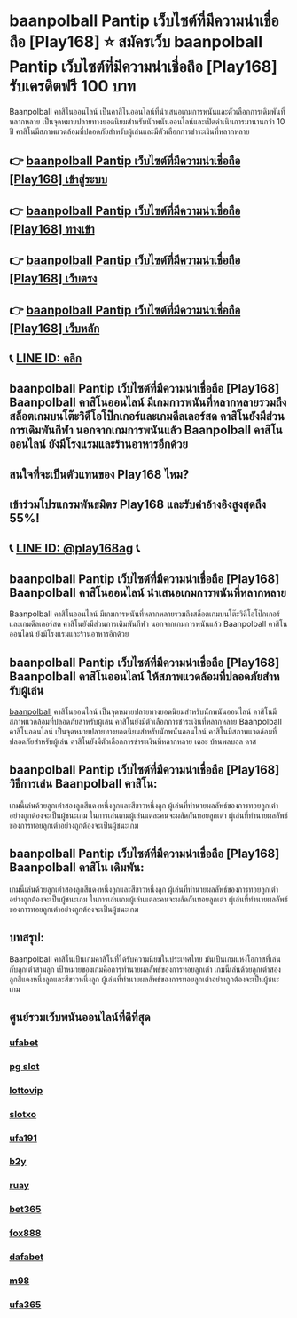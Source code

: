 
# baanpolball Pantip เว็บไซต์ที่มีความน่าเชื่อถือ [Play168] ⭐ สมัครเว็บ baanpolball Pantip เว็บไซต์ที่มีความน่าเชื่อถือ [Play168] รับเครดิตฟรี 100 บาท

Baanpolball คาสิโนออนไลน์ เป็นคาสิโนออนไลน์ที่นําเสนอเกมการพนันและตัวเลือกการเดิมพันที่หลากหลาย เป็นจุดหมายปลายทางยอดนิยมสําหรับนักพนันออนไลน์และเปิดดําเนินการมานานกว่า 10 ปี คาสิโนมีสภาพแวดล้อมที่ปลอดภัยสําหรับผู้เล่นและมีตัวเลือกการชําระเงินที่หลากหลาย

## 👉 [baanpolball Pantip เว็บไซต์ที่มีความน่าเชื่อถือ [Play168] เข้าสู่ระบบ](https://bit.ly/3TCj9rY)
## 👉 [baanpolball Pantip เว็บไซต์ที่มีความน่าเชื่อถือ [Play168] ทางเข้า](https://bit.ly/3TCj9rY)
## 👉 [baanpolball Pantip เว็บไซต์ที่มีความน่าเชื่อถือ [Play168] เว็บตรง](https://bit.ly/3TCj9rY)
## 👉 [baanpolball Pantip เว็บไซต์ที่มีความน่าเชื่อถือ [Play168] เว็บหลัก](https://bit.ly/3TCj9rY)
## 📞 [LINE ID: คลิก](https://line.me/R/ti/p/@342mcrfd)

## baanpolball Pantip เว็บไซต์ที่มีความน่าเชื่อถือ [Play168] Baanpolball คาสิโนออนไลน์ มีเกมการพนันที่หลากหลายรวมถึงสล็อตเกมบนโต๊ะวิดีโอโป๊กเกอร์และเกมดีลเลอร์สด คาสิโนยังมีส่วนการเดิมพันกีฬา นอกจากเกมการพนันแล้ว Baanpolball คาสิโนออนไลน์ ยังมีโรงแรมและร้านอาหารอีกด้วย

## สนใจที่จะเป็นตัวแทนของ Play168 ไหม?
## เข้าร่วมโปรแกรมพันธมิตร Play168 และรับค่าอ้างอิงสูงสุดถึง 55%!
## 📞 [LINE ID: @play168ag](https://bit.ly/3RSGiFl) 📞

## baanpolball Pantip เว็บไซต์ที่มีความน่าเชื่อถือ [Play168] Baanpolball คาสิโนออนไลน์ นําเสนอเกมการพนันที่หลากหลาย

Baanpolball คาสิโนออนไลน์ มีเกมการพนันที่หลากหลายรวมถึงสล็อตเกมบนโต๊ะวิดีโอโป๊กเกอร์และเกมดีลเลอร์สด คาสิโนยังมีส่วนการเดิมพันกีฬา นอกจากเกมการพนันแล้ว Baanpolball คาสิโนออนไลน์ ยังมีโรงแรมและร้านอาหารอีกด้วย

## baanpolball Pantip เว็บไซต์ที่มีความน่าเชื่อถือ [Play168] Baanpolball คาสิโนออนไลน์ ให้สภาพแวดล้อมที่ปลอดภัยสําหรับผู้เล่น

[baanpolball](https://atom.io/packages/baanpolball) คาสิโนออนไลน์ เป็นจุดหมายปลายทางยอดนิยมสําหรับนักพนันออนไลน์ คาสิโนมีสภาพแวดล้อมที่ปลอดภัยสําหรับผู้เล่น คาสิโนยังมีตัวเลือกการชําระเงินที่หลากหลาย Baanpolball คาสิโนออนไลน์ เป็นจุดหมายปลายทางยอดนิยมสําหรับนักพนันออนไลน์ คาสิโนมีสภาพแวดล้อมที่ปลอดภัยสําหรับผู้เล่น คาสิโนยังมีตัวเลือกการชําระเงินที่หลากหลาย เดอะ บ้านพลบอล คาส

## baanpolball Pantip เว็บไซต์ที่มีความน่าเชื่อถือ [Play168] วิธีการเล่น Baanpolball คาสิโน:

เกมนี้เล่นด้วยลูกเต๋าสองลูกสีแดงหนึ่งลูกและสีขาวหนึ่งลูก ผู้เล่นที่ทํานายผลลัพธ์ของการทอยลูกเต๋าอย่างถูกต้องจะเป็นผู้ชนะเกม ในการเล่นเกมผู้เล่นแต่ละคนจะผลัดกันทอยลูกเต๋า ผู้เล่นที่ทํานายผลลัพธ์ของการทอยลูกเต๋าอย่างถูกต้องจะเป็นผู้ชนะเกม

## baanpolball Pantip เว็บไซต์ที่มีความน่าเชื่อถือ [Play168] Baanpolball คาสิโน เดิมพัน:

เกมนี้เล่นด้วยลูกเต๋าสองลูกสีแดงหนึ่งลูกและสีขาวหนึ่งลูก ผู้เล่นที่ทํานายผลลัพธ์ของการทอยลูกเต๋าอย่างถูกต้องจะเป็นผู้ชนะเกม ในการเล่นเกมผู้เล่นแต่ละคนจะผลัดกันทอยลูกเต๋า ผู้เล่นที่ทํานายผลลัพธ์ของการทอยลูกเต๋าอย่างถูกต้องจะเป็นผู้ชนะเกม

## บทสรุป:

Baanpolball คาสิโนเป็นเกมคาสิโนที่ได้รับความนิยมในประเทศไทย มันเป็นเกมแห่งโอกาสที่เล่นกับลูกเต๋าสามลูก เป้าหมายของเกมคือการทํานายผลลัพธ์ของการทอยลูกเต๋า เกมนี้เล่นด้วยลูกเต๋าสองลูกสีแดงหนึ่งลูกและสีขาวหนึ่งลูก ผู้เล่นที่ทํานายผลลัพธ์ของการทอยลูกเต๋าอย่างถูกต้องจะเป็นผู้ชนะเกม

## ศูนย์รวมเว็บพนันออนไลน์ที่ดีที่สุด
### [ufabet](https://atom.io/packages/ufabet)
### [pg slot](https://atom.io/themes/pg%20slot)
### [lottovip](https://atom.io/packages/lottovip)
### [slotxo](https://atom.io/packages/slotxo)
### [ufa191](https://atom.io/packages/ufa191)
### [b2y](https://atom.io/packages/b2y)
### [ruay](https://atom.io/themes/ruay)
### [bet365](https://atom.io/packages/bet365)
### [fox888](https://atom.io/packages/fox888)
### [dafabet](https://atom.io/packages/dafabet)
### [m98](https://atom.io/packages/m98)
### [ufa365](https://atom.io/packages/ufa365)